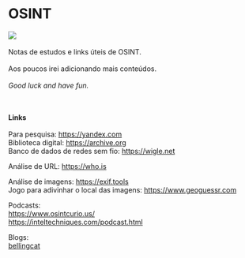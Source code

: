 # OSINT
<img src="https://i.ibb.co/vXSNtCn/OSINT.jpg" /><br><br>
Notas de estudos e links úteis de OSINT.
<br><br>
Aos poucos irei adicionando mais conteúdos.
<br><br>
<i>Good luck and have fun.</i>

<br><br>
<b>Links<br><br></b>
Para pesquisa: https://yandex.com <br>
Biblioteca digital: https://archive.org <br>
Banco de dados de redes sem fio: https://wigle.net <br>

Análise de URL: https://who.is <br>

Análise de imagens: https://exif.tools <br>
Jogo para adivinhar o local das imagens: https://www.geoguessr.com <br>

Podcasts: <br>
https://www.osintcurio.us/ <br>
https://inteltechniques.com/podcast.html <br>

Blogs: <br>
<a href="https://www.bellingcat.com">bellingcat</a><br>
